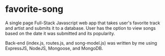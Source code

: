 # favorite-song
A single page Full-Stack Javascript web app that takes user's favorite track and artist and submits it to a database. User has the option to view songs based on the date it was submitted and its popularity. 

Back-end (index.js, routes.js, and song-model.js) was written by me using ExpressJS, NodeJS, Mongoose, and MongoDB.
